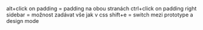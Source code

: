 alt+click on padding = padding na obou stranách
ctrl+click on padding right sidebar = možnost zadávat vše jak v css
shift+e = switch mezi prototype a design mode
